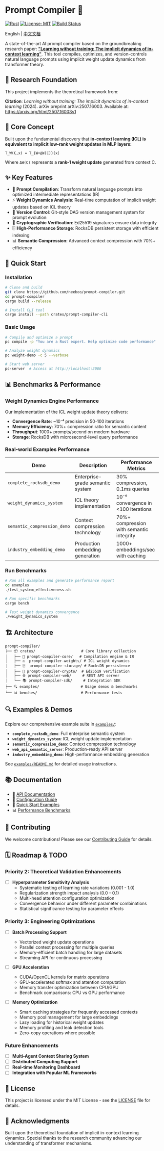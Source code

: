 # Prompt Compiler 🧠

[![Rust](https://img.shields.io/badge/rust-1.70+-orange.svg)](https://www.rust-lang.org)
[![License: MIT](https://img.shields.io/badge/License-MIT-blue.svg)](https://opensource.org/licenses/MIT)
[![Build Status](https://img.shields.io/badge/build-passing-brightgreen.svg)](https://github.com/neeboo/prompt-compiler)

English | [中文文档](./README.zh.md)

A state-of-the-art AI prompt compiler based on the groundbreaking research paper: [**"Learning without training: The implicit dynamics of in-context learning"**](https://arxiv.org/html/2507.16003v1). This tool compiles, optimizes, and version-controls natural language prompts using implicit weight update dynamics from transformer theory.

## 📄 Research Foundation

This project implements the theoretical framework from:

**Citation**: *Learning without training: The implicit dynamics of in-context learning* (2024). arXiv preprint arXiv:2507.16003. Available at: https://arxiv.org/html/2507.16003v1

## 🎯 Core Concept

Built upon the fundamental discovery that **in-context learning (ICL) is equivalent to implicit low-rank weight updates in MLP layers**:

```
T_W(C,x) = T_{W+ΔW(C)}(x)
```

Where `ΔW(C)` represents a **rank-1 weight update** generated from context C.

## ✨ Key Features

- 🔄 **Prompt Compilation**: Transform natural language prompts into optimized intermediate representations (IR)
- ⚡ **Weight Dynamics Analysis**: Real-time computation of implicit weight updates based on ICL theory
- 🌳 **Version Control**: Git-style DAG version management system for prompt evolution
- 🔐 **Cryptographic Verification**: Ed25519 signatures ensure data integrity
- 🗄️ **High-Performance Storage**: RocksDB persistent storage with efficient indexing
- 📊 **Semantic Compression**: Advanced context compression with 70%+ efficiency

## 🚀 Quick Start

### Installation

```bash
# Clone and build
git clone https://github.com/neeboo/prompt-compiler.git
cd prompt-compiler
cargo build --release

# Install CLI tool
cargo install --path crates/prompt-compiler-cli
```

### Basic Usage

```bash
# Compile and optimize a prompt
pc compile -p "You are a Rust expert. Help optimize code performance"

# Analyze weight dynamics
pc weight-demo -c 5 --verbose

# Start web server
pc-server  # Access at http://localhost:3000
```

## 📊 Benchmarks & Performance

### Weight Dynamics Engine Performance
Our implementation of the ICL weight update theory delivers:

- **Convergence Rate**: ~10⁻⁴ precision in 50-100 iterations
- **Memory Efficiency**: 70%+ compression ratio for semantic content
- **Throughput**: 1000+ prompts/second on modern hardware
- **Storage**: RocksDB with microsecond-level query performance

### Real-world Examples Performance

| Demo | Description | Performance Metrics |
|------|-------------|-------------------|
| `complete_rocksdb_demo` | Enterprise-grade semantic system | 30% compression, 0.1ms queries |
| `weight_dynamics_system` | ICL theory implementation | 10⁻⁴ convergence in <100 iterations |
| `semantic_compression_demo` | Context compression technology | 70%+ compression with semantic integrity |
| `industry_embedding_demo` | Production embedding generation | 1000+ embeddings/sec with caching |

### Run Benchmarks

```bash
# Run all examples and generate performance report
cd examples
./test_system_effectiveness.sh

# Run specific benchmarks
cargo bench

# Test weight dynamics convergence
./weight_dynamics_system
```

## 🏗️ Architecture

```
prompt-compiler/
├── 📦 crates/                     # Core library collection
│   ├── 🧠 prompt-compiler-core/   # Compilation engine & IR
│   ├── ⚖️  prompt-compiler-weights/ # ICL weight dynamics
│   ├── 🗄️  prompt-compiler-storage/ # RocksDB persistence
│   ├── 🔐 prompt-compiler-crypto/  # Ed25519 verification
│   ├── 🌐 prompt-compiler-web/     # REST API server
│   └── 📚 prompt-compiler-sdk/     # Integration SDK
├── 🔍 examples/                   # Usage demos & benchmarks
└── 📊 benches/                    # Performance tests
```

## 🔍 Examples & Demos

Explore our comprehensive example suite in [`examples/`](./examples/):

- **`complete_rocksdb_demo`**: Full enterprise semantic system
- **`weight_dynamics_system`**: ICL weight update implementation
- **`semantic_compression_demo`**: Context compression technology
- **`web_api_semantic_server`**: Production-ready API server
- **`industry_embedding_demo`**: High-performance embedding generation

See [`examples/README.md`](./examples/README.md) for detailed usage instructions.

## 📚 Documentation

- 📖 [API Documentation](https://docs.rs/prompt-compiler)
- 🔧 [Configuration Guide](./docs/configuration.md)
- 🚀 [Quick Start Examples](./examples/)
- 📊 [Performance Benchmarks](./benches/)

## 🤝 Contributing

We welcome contributions! Please see our [Contributing Guide](./CONTRIBUTING.md) for details.

## 🗓️ Roadmap & TODO

### Priority 2: Theoretical Validation Enhancements
- [ ] **Hyperparameter Sensitivity Analysis**
  - Systematic testing of learning rate variations (0.001 - 1.0)
  - Regularization strength impact analysis (0.0 - 0.1)
  - Multi-head attention configuration optimization
  - Convergence behavior under different parameter combinations
  - Statistical significance testing for parameter effects

### Priority 3: Engineering Optimizations
- [ ] **Batch Processing Support**
  - Vectorized weight update operations
  - Parallel context processing for multiple queries
  - Memory-efficient batch handling for large datasets
  - Streaming API for continuous processing

- [ ] **GPU Acceleration**
  - CUDA/OpenCL kernels for matrix operations
  - GPU-accelerated softmax and attention computation
  - Memory transfer optimization between CPU/GPU
  - Benchmark comparisons: CPU vs GPU performance

- [ ] **Memory Optimization**
  - Smart caching strategies for frequently accessed contexts
  - Memory pool management for large embeddings
  - Lazy loading for historical weight updates
  - Memory profiling and leak detection tools
  - Zero-copy operations where possible

### Future Enhancements
- [ ] **Multi-Agent Context Sharing System**
- [ ] **Distributed Computing Support**
- [ ] **Real-time Monitoring Dashboard**
- [ ] **Integration with Popular ML Frameworks**

## 📄 License

This project is licensed under the MIT License - see the [LICENSE](./LICENSE) file for details.

## 🙏 Acknowledgments

Built upon the theoretical foundation of implicit in-context learning dynamics. Special thanks to the research community advancing our understanding of transformer mechanisms.

